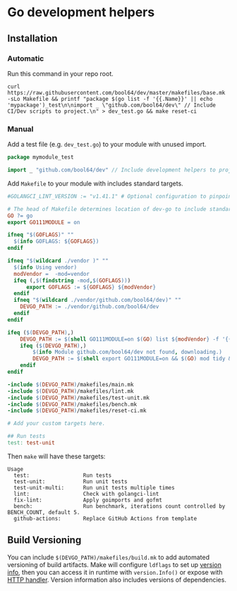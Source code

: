 # Go development helpers

## Installation

### Automatic

Run this command in your repo root.
```
curl https://raw.githubusercontent.com/bool64/dev/master/makefiles/base.mk -sLo Makefile && printf "package $(go list -f '{{.Name}}' || echo 'mypackage')_test\n\nimport _ \"github.com/bool64/dev\" // Include CI/Dev scripts to project.\n" > dev_test.go && make reset-ci
```

### Manual

Add a test file (e.g. `dev_test.go`) to your module with unused import.

```go
package mymodule_test

import _ "github.com/bool64/dev" // Include development helpers to project. 
```

Add `Makefile` to your module with includes standard targets.

```Makefile
#GOLANGCI_LINT_VERSION := "v1.41.1" # Optional configuration to pinpoint golangci-lint version.

# The head of Makefile determines location of dev-go to include standard targets.
GO ?= go
export GO111MODULE = on

ifneq "$(GOFLAGS)" ""
  $(info GOFLAGS: ${GOFLAGS})
endif

ifneq "$(wildcard ./vendor )" ""
  $(info Using vendor)
  modVendor =  -mod=vendor
  ifeq (,$(findstring -mod,$(GOFLAGS)))
      export GOFLAGS := ${GOFLAGS} ${modVendor}
  endif
  ifneq "$(wildcard ./vendor/github.com/bool64/dev)" ""
  	DEVGO_PATH := ./vendor/github.com/bool64/dev
  endif
endif

ifeq ($(DEVGO_PATH),)
	DEVGO_PATH := $(shell GO111MODULE=on $(GO) list ${modVendor} -f '{{.Dir}}' -m github.com/bool64/dev)
	ifeq ($(DEVGO_PATH),)
    	$(info Module github.com/bool64/dev not found, downloading.)
    	DEVGO_PATH := $(shell export GO111MODULE=on && $(GO) mod tidy && $(GO) list -f '{{.Dir}}' -m github.com/bool64/dev)
	endif
endif

-include $(DEVGO_PATH)/makefiles/main.mk
-include $(DEVGO_PATH)/makefiles/lint.mk
-include $(DEVGO_PATH)/makefiles/test-unit.mk
-include $(DEVGO_PATH)/makefiles/bench.mk
-include $(DEVGO_PATH)/makefiles/reset-ci.mk

# Add your custom targets here.

## Run tests
test: test-unit

```

Then `make` will have these targets:

```
Usage
  test:                 Run tests
  test-unit:            Run unit tests
  test-unit-multi:      Run unit tests multiple times
  lint:                 Check with golangci-lint
  fix-lint:             Apply goimports and gofmt
  bench:                Run benchmark, iterations count controlled by BENCH_COUNT, default 5.
  github-actions:       Replace GitHub Actions from template

```

## Build Versioning

You can include `$(DEVGO_PATH)/makefiles/build.mk` to add automated versioning of build artifacts. Make will
configure `ldflags` to set up [version info](./version/info.go), then you can access it in runtime with `version.Info()`
or expose with [HTTP handler](./version/handler.go). Version information also includes versions of dependencies.